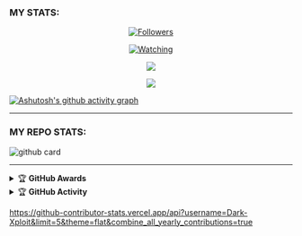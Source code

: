### MY STATS:
<p align="center"><a href="https://github.com/Dark-Xploit/followers"><img title="Followers" src="https://img.shields.io/github/followers/Dark-Xploit?color=red&style=flat-square"></a></p>
<p align="center"><a href="https://komarev.com/ghpvc/?username=Dark-Xploit&color=blue&style=flat-square&label=Profile+Views"><img title="Watching" src="https://komarev.com/ghpvc/?username=Dark-Xploit&color=green&style=flat-square&label=Profile+View"></a>
</p>

<p align="center"><a href="https://github.com/Dark-Xploit"><img src="https://github-readme-stats.vercel.app/api/top-langs/?username=Dark-Xploit&theme=radical&layout=compact"></a></p>
<p align="center"><a href="https://github.com/Dark-Xploit"><img src="https://streak-stats.demolab.com/?user=Dark-Xploit&theme=radical"></a></p>

[![Ashutosh's github activity graph](https://github-readme-activity-graph.vercel.app/graph?username=Dark-Xploit&bg_color=000000&color=9e4c98&line=9e4c98&point=403d3d&area=true&hide_border=true)](https://github.com/ashutosh00710/github-readme-activity-graph)

---

### MY REPO STATS: 
![github card](https://github-readme-stats.vercel.app/api/pin/?username=Dark-Xploit&repo=XPLOADER-BOT&theme=radical)

---

<details>
    <summary>&#127942 <b>GitHub Awards</b></summary><br/>

![Github Trophy](https://github-profile-trophy.vercel.app/?username=Dark-Xploit)

</details>

<details>
    <summary>&#127942 <b>GitHub Activity</b></summary><br/>

  ![Metrics](https://metrics.lecoq.io/Dark-Xploit?template=classic&repositories.forks=true&languages=1&languages.colors=github&languages.threshold=0%25&config.timezone=Africa%2FNairobi)

</details> 


https://github-contributor-stats.vercel.app/api?username=Dark-Xploit&limit=5&theme=flat&combine_all_yearly_contributions=true
